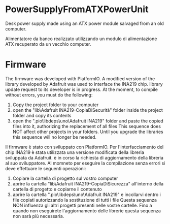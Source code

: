 # PowerSupplyFromATXPowerUnit
Desk power supply made using an ATX power module salvaged from an old computer.

Alimentatore da banco realizzato utilizzando un modulo di alimentazione ATX recuperato da un vecchio computer.

# Firmware
The firmware was developed with PlatformIO.
A modified version of the library developed by Adafruit was used to interface the INA219 chip.
library update request to its developer is in progress.
At the moment, to compile without errors, you must do the following:
1) Copy the project folder to your computer
2) open the "lib\Adafruit INA219-CopiaDiSecurità" folder inside the project folder and copy its contents
3) open the ".pio\libdeps\uno\Adafruit INA219" folder and paste the copied files into it, authorizing the replacement of all files
This sequence does NOT affect other projects in your folders.
Until you upgrade the libraries this sequence will no longer be needed. 

Il firmware è stato con sviluppato con PlatformIO.
Per l'interfacciamento del chip INA219 è stata utilizzata una versione modificata della libreria sviluppata da Adafruit.
è in corso la richiesta di aggiornamento della libreria al suo sviluppatore.
Al momneto per eseguire la compilazione senza errori si deve effettuare le seguenti operazioni:
1) Copiare la cartella di progetto sul vostro computer
2) aprire la cartella "lib\Adafruit INA219-CopiaDiSicurezza" all'interno della cartella di progetto e copiarne il contenuto
3) aprire la cartella ".pio\libdeps\uno\Adafruit INA219" e incollarvi dentro i file copiati autorizzando la sostituzione di tutti i file
Questa sequenza NON influenza gli altri progetti presenti nelle vostre cartelle.
Fino a quando non eseguirete l'aggiornamento delle librerie questa sequenza non sarà più necessaria.
